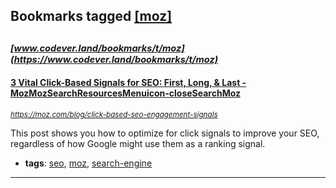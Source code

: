 ## Bookmarks tagged [[moz]](https://www.codever.land/search?q=[moz])

_<sup><sup>[www.codever.land/bookmarks/t/moz](https://www.codever.land/bookmarks/t/moz)</sup></sup>_
---
#### [3 Vital Click-Based Signals for SEO: First, Long, & Last - MozMozSearchResourcesMenuicon-closeSearchMoz](https://moz.com/blog/click-based-seo-engagement-signals)
_<sup>https://moz.com/blog/click-based-seo-engagement-signals</sup>_

This post shows you how to optimize for click signals to improve your SEO, regardless of how Google might use them as a ranking signal.
* **tags**: [seo](../tagged/seo.md), [moz](../tagged/moz.md), [search-engine](../tagged/search-engine.md)
---
